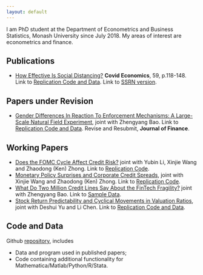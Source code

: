 ```yaml
---
layout: default
---
```


I am PhD student at the Department of Econometrics and Business Statistics, Monash University since July 2018. My areas of interest are econometrics and finance.



## Publications

- [How Effective Is Social Distancing?](https://cepr.org/file/10060/download?token=eOeGMKrX) **Covid Economics**, 59, p.118-148. Link to [Replication Code and Data](https://github.com/difang-huang?tab=repositories). Link to [SSRN version](https://papers.ssrn.com/sol3/papers.cfm?abstract_id=3680321). 



## Papers under Revision

- [Gender Differences In Reaction To Enforcement Mechanisms: A Large-Scale Natural Field Experiment](https://papers.ssrn.com/sol3/papers.cfm?abstract_id=3641282), joint with Zhengyang Bao. Link to [Replication Code and Data](https://github.com/difang-huang?tab=repositories). Revise and Resubmit, **Journal of Finance**.



## Working Papers

- [Does the FOMC Cycle Affect Credit Risk?](https://papers.ssrn.com/sol3/papers.cfm?abstract_id=3512662) joint with Yubin Li, Xinjie Wang and Zhaodong (Ken) Zhong. Link to [Replication Code](https://github.com/difang-huang?tab=repositories).
- [Monetary Policy Surprises and Corporate Credit Spreads](https://papers.ssrn.com/sol3/papers.cfm?abstract_id=3700257), joint with Xinjie Wang and Zhaodong (Ken) Zhong. Link to [Replication Code](https://github.com/difang-huang?tab=repositories).
- [What Do Two Million Credit Lines Say About the FinTech Fragility?](https://papers.ssrn.com/sol3/papers.cfm?abstract_id=3734770) joint with Zhengyang Bao. Link to [Sample Data](https://github.com/difang-huang?tab=repositories).
- [Stock Return Predictability and Cyclical Movements in Valuation Ratios](https://papers.ssrn.com/sol3/papers.cfm?abstract_id=3755710), joint with Deshui Yu and Li Chen. Link to [Replication Code and Data](https://github.com/difang-huang?tab=repositories).



## Code and Data

Github [repository](https://github.com/difang-huang?tab=repositories), includes

- Data and program used in published papers;
- Code containing additional functionality for Mathematica/Matlab/Python/R/Stata.
